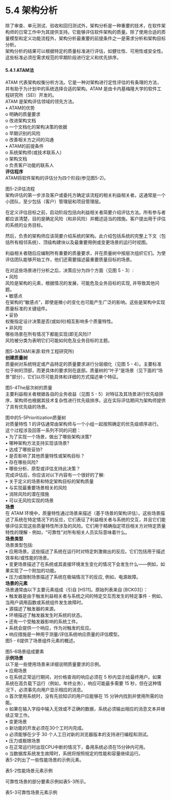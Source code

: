 # 5.4 架构分析

除了审查、单元测试、验收和回归测试外，架构分析是一种重要的技术，在软件架构师的日常工作中为其提供支持。它能够评估软件架构的质量。除了使用合适的质量模型和定义功能流程外，架构分析最重要的前提条件之一是需求分析和架构目标分析。\
架构分析的结果可以根据特定的质量标准进行评估，如健壮性、可用性或安全性。这些标准必须在需求规范的早期阶段进行定义和优先排序。

#### &#xD;5.4.1 ATAM法

ATAM 代表架构权衡分析方法。它是一种对架构进行定性评估的有条理的方法，并有助于为计划中的系统选择合适的架构。ATAM 是由卡内基梅隆大学的软件工程研究所（SEI）开发的。\
ATAM 是架构评估领域的领先方法。\
• ATAM的优势\
o 明确的质量要求\
o 改进架构文档\
o 一个文档化的架构决策的依据\
o 早期识别的风险\
o 改善相关方之间的沟通\
• ATAM的前提条件\
o 系统架构师(或技术联系人)\
o 架构文档\
o 负责客户功能的联系人\
**评估程序**\
ATAM将软件架构的评估分为四个阶段(参见图5-2)。

图5-2评估流程\
架构评估的第一步涉及客户或委托方确定该流程的相关利益相关者。这通常是一个小团队，至少包括（客户）管理层和项目管理层。

在定义评估目标之前，启动阶段包括向利益相关者简要介绍评估方法。所有参与者都应该清楚，目的是确定风险（和非风险）并概述适当的措施。客户提出用于评估的系统的业务目标。

然后，负责的架构师应该简要介绍系统的架构。此介绍包括系统的完整上下文（包括所有相邻系统）、顶级构建块以及最重要用例或变更场景的运行时视图。

利益相关者随后应编制所有重要的质量要求，并在质量树中按层次组织它们。为使评估团队能够开始工作，他们还需要描述最重要质量目标的场景。

在对这些场景进行分析之后，决策应分为四个方面（见图 5 - 3）:\
• 风险\
风险是架构的元素，根据情况的发展，可能危及业务目标的实现, 并导致其他问题。\
• 敏感点\
在架构的“敏感点”，即使是微小的变化也可能产生广泛的影响。这些是架构中实现质量标准的关键组件。\
• 妥协\
权衡指定设计决策是否(或如何)相互影响多个质量特性。\
• 非风险\
哪些场景在所有情况下都能实现(即无风险)?\
风险被分类为表明它们可能如何危及业务目标的主题。

图5-3ATAM(来源:软件工程研究所)\
**创建质量树**\
质量树对系统特定或产品特定的质量要求进行分层细化（见图 5 - 4）。主要标准位于树的顶部，而更具体的要求则在底部。质量树的“叶子”是场景（见下面的“场景”部分），它们以尽可能具体和详细的方式描述单个特征。

图5-4The层次树的质量\
主要利益相关者根据各自的业务收益（见图 5 - 5）对特征及其场景进行优先级排序，架构师也根据其技术复杂性进行优先级排序。这在实际评估期间为架构师提供了具有优先级的场景。

图中的5-5Prioritization质量树\
对质量特性 1 的评估通常由架构师与一个小组一起按照确定的优先级顺序进行。\
这个过程涉及回答一系列不同的问题：\
• 为了实现一个场景，做出了哪些架构决策?\
• 哪种架构方法支持实现该场景?\
• 达成了哪些妥协?\
• 是否影响了其他质量特性或架构目标？\
• 存在哪些风险?\
• 哪些分析、原型或评估支持此决策？\
完成评估后，你应该对以下内容有一个很好的了解:\
• 关于定义的场景和特定架构目标的架构质量\
• 与实现最重要场景相关的风险\
• 消除风险的潜在措施\
• 可以无风险实现的场景\
**场景**\
在 ATAM 环境中，质量特性通过场景来描述（基于场景的架构评估）。这些场景描述了系统在特定情况下的反应，它们表征了利益相关者与系统的交互，并且它们能够评估实现这些质量特性所涉及的风险。它们用于精确指定项目相关方对特定质量特性的理解 - 例如，“可靠性”对所有相关人员实际意味着什么。\
**场景类型**\
场景类型包括:\
• 应用场景。这些描述了系统在运行时对特定刺激做出的反应。它们包括用于描述效率和/或性能的场景。\
• 变更场景描述了在系统或其直接环境发生变化的情况下会发生什么——例如，如果实现了一个附加的功能。\
• 压力或限制场景描述了系统在极端情况下的反应, 例如，电源故障。\
**场景的元素**\
场景通常由以下主要元素组成（引自 \[HS11]。原始列表来自 \[BCK03]）：\
• 触发器是由于触发利益相关者与系统之间的特定交互而发生的特定事件 - 例如，当用户调用函数或系统组件发生故障时。\
• 源描述了触发器的来源。\
• 环境描述了触发器发生时系统的状态。\
• 还有一个受触发器影响的系统工件。\
• 系统会提供一个响应，作为对触发的反应。\
• 响应措施是一种用于测量/评估系统响应质量的评估模型。\
图5 - 6提供了场景组件元素的概述。

图5-6场景组成要素\
**示例场景**\
以下是一些使用场景来详细说明质量要求的示例。\
• 应用场景\
o 在系统正常运行期间，对价格查询的响应必须在 5 秒内显示给最终用户。如果系统在高负载下运行（例如，年终业务），响应可能最多需要 15 秒，但在这种情况下，必须事先向用户显示相应的消息。\
o 首次使用系统时，没有先验知识的用户应能够在 15 分钟内找到并使用所需的功能。\
o 如果在输入字段中输入无效或不正确的数据，系统必须输出相应的消息文本并继续正常工作。\
• 变更场景\
o 新功能的开发必须在30个工时内完成。\
o 必须能够在少于 30 个人工日对新的浏览器版本的支持进行编程和测试。\
• 压力或极限场景\
o 在正常运行时出现CPU中断的情况下，备用系统必须在15分钟内可用。\
o 当数据库系统发生故障时，系统将按照规定的性能和容量继续运行。\
表5-2列出了一些性能场景的示例元素。

表5-2性能场景元素示例

可靠性场景的部分要素示例如表5-3所示。

表5-3可靠性场景元素示例
